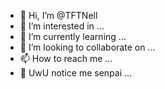 - 👋 Hi, I’m @TFTNell
- 👀 I’m interested in ...
- 🌱 I’m currently learning ...
- 💞️ I’m looking to collaborate on ...
- 📫 How to reach me ...
- 🌺 UwU notice me senpai ...
<!---
TFTNell/TFTNell is a ✨ special ✨ repository because its `README.md` (this file) appears on your GitHub profile.
You can click the Preview link to take a look at your changes.
--->
